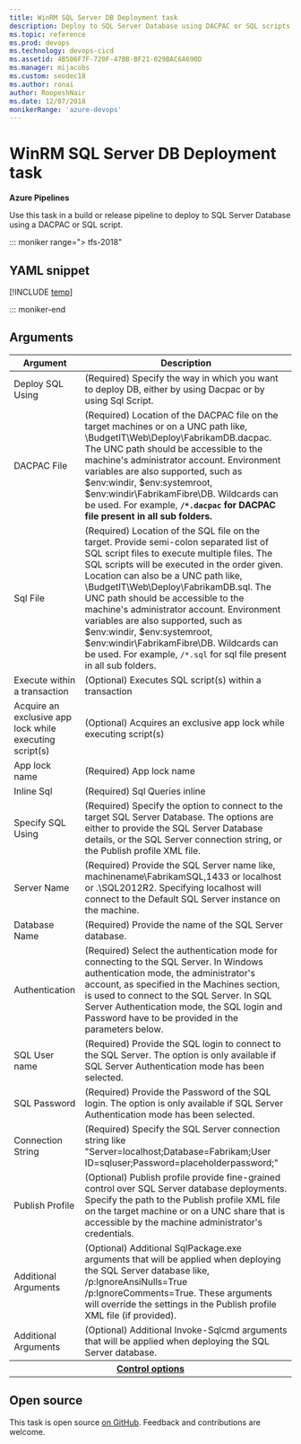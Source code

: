 ```yaml
---
title: WinRM SQL Server DB Deployment task
description: Deploy to SQL Server Database using DACPAC or SQL scripts
ms.topic: reference
ms.prod: devops
ms.technology: devops-cicd
ms.assetid: 4B506F7F-720F-47BB-BF21-029BAC6A690D
ms.manager: mijacobs
ms.custom: seodec18
ms.author: ronai
author: RoopeshNair
ms.date: 12/07/2018
monikerRange: 'azure-devops'
---
```


# WinRM SQL Server DB Deployment task

**Azure Pipelines**

Use this task in a build or release pipeline to deploy to SQL Server Database using a DACPAC or SQL script.

::: moniker range="> tfs-2018"

## YAML snippet

[!INCLUDE [temp](../includes/yaml/SqlDacpacDeploymentOnMachineGroupV0.md)]

::: moniker-end

## Arguments

<table><thead><tr><th>Argument</th><th>Description</th></tr></thead>
<tr><td>Deploy SQL Using</td><td>(Required) Specify the way in which you want to deploy DB, either by using Dacpac or by using Sql Script.</td></tr>
<tr><td>DACPAC File</td><td>(Required) Location of the DACPAC file on the target machines or on a UNC path like, \BudgetIT\Web\Deploy\FabrikamDB.dacpac. The UNC path should be accessible to the machine&#39;s administrator account. Environment variables are also supported, such as $env:windir, $env:systemroot, $env:windir\FabrikamFibre\DB. Wildcards can be used. For example, <code><strong>/*.dacpac</code> for DACPAC file present in all sub folders.</td></tr>
<tr><td>Sql File</td><td>(Required) Location of the SQL file on the target. Provide semi-colon separated list of SQL script files to execute multiple files. The SQL scripts will be executed in the order given. Location can also be a UNC path like, \BudgetIT\Web\Deploy\FabrikamDB.sql. The UNC path should be accessible to the machine&#39;s administrator account. Environment variables are also supported, such as $env:windir, $env:systemroot, $env:windir\FabrikamFibre\DB. Wildcards can be used. For example, <code></strong>/*.sql</code> for sql file present in all sub folders.</td></tr>
<tr><td>Execute within a transaction</td><td>(Optional) Executes SQL script(s) within a transaction</td></tr>
<tr><td>Acquire an exclusive app lock while executing script(s)</td><td>(Optional) Acquires an exclusive app lock while executing script(s)</td></tr>
<tr><td>App lock name</td><td>(Required) App lock name</td></tr>
<tr><td>Inline Sql</td><td>(Required) Sql Queries inline</td></tr>
<tr><td>Specify SQL Using</td><td>(Required) Specify the option to connect to the target SQL Server Database. The options are either to provide the SQL Server Database details, or the SQL Server connection string, or the Publish profile XML file.</td></tr>
<tr><td>Server Name</td><td>(Required) Provide the SQL Server name like, machinename\FabrikamSQL,1433 or localhost or .\SQL2012R2. Specifying localhost will connect to the Default SQL Server instance on the machine.</td></tr>
<tr><td>Database Name</td><td>(Required) Provide the name of the SQL Server database.</td></tr>
<tr><td>Authentication</td><td>(Required) Select the authentication mode for connecting to the SQL Server. In Windows authentication mode, the administrator&#39;s account, as specified in the Machines section, is used to connect to the SQL Server. In SQL Server Authentication mode, the SQL login and Password have to be provided in the parameters below.</td></tr>
<tr><td>SQL User name</td><td>(Required) Provide the SQL login to connect to the SQL Server. The option is only available if SQL Server Authentication mode has been selected.</td></tr>
<tr><td>SQL Password</td><td>(Required) Provide the Password of the SQL login. The option is only available if SQL Server Authentication mode has been selected.</td></tr>
<tr><td>Connection String</td><td>(Required) Specify the SQL Server connection string like &quot;Server=localhost;Database=Fabrikam;User ID=sqluser;Password=placeholderpassword;&quot;</td></tr>
<tr><td>Publish Profile</td><td>(Optional) Publish profile provide fine-grained control over SQL Server database deployments. Specify the path to the Publish profile XML file on the target machine or on a UNC share that is accessible by the machine administrator&#39;s credentials.</td></tr>
<tr><td>Additional Arguments</td><td>(Optional) Additional SqlPackage.exe arguments that will be applied when deploying the SQL Server database like, /p:IgnoreAnsiNulls=True /p:IgnoreComments=True. These arguments will override the settings in the Publish profile XML file (if provided).</td></tr>
<tr><td>Additional Arguments</td><td>(Optional) Additional Invoke-Sqlcmd arguments that will be applied when deploying the SQL Server database.</td></tr>


<tr>
<th style="text-align: center" colspan="2"><a href="~/pipelines/process/tasks.md#controloptions" data-raw-source="[Control options](../../process/tasks.md#controloptions)">Control options</a></th>
</tr>

</table>

## Open source

This task is open source [on GitHub](https://github.com/Microsoft/azure-pipelines-tasks). Feedback and contributions are welcome.
